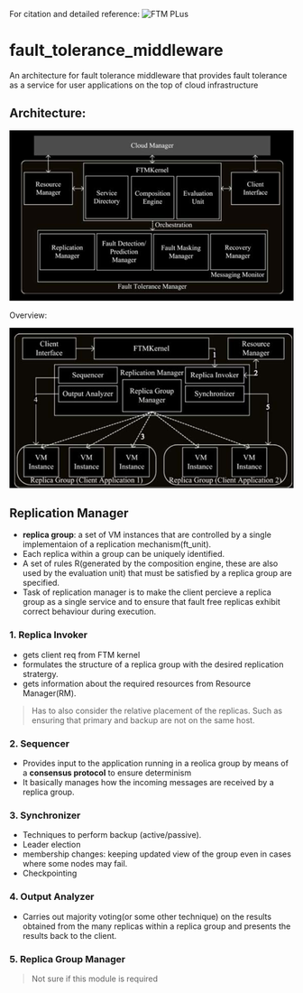 For citation and detailed reference: ![FTM PLus](http://sersc.org/journals/index.php/IJAST/article/view/25197)

# fault_tolerance_middleware
An architecture for fault tolerance middleware that provides fault tolerance as a service for user applications on the top of cloud infrastructure

## Architecture:

![FTM architecture](https://github.com/utsavdahiya/fault_tolerance_middleware/blob/develop/images/ftm_arch.png)

Overview:

![overview](https://github.com/utsavdahiya/fault_tolerance_middleware/blob/develop/images/overview.png)

## Replication Manager
* __replica group__: a set of VM instances that are controlled by a single implementaion of a replication mechanism(ft_unit).
* Each replica within a group can be uniquely identified.
* A set of rules R(generated by the composition engine, these are also used by the evaluation unit) that must be satisfied by a replica group are specified.
* Task of replication manager is to make the client percieve a replica group as a single service and to ensure that fault free replicas exhibit correct behaviour during execution.

### 1. Replica Invoker
* gets client req from FTM kernel
* formulates the structure of a replica group with the desired replication stratergy.
* gets information about the required resources from Resource Manager(RM).

> Has to also consider the relative placement of the replicas. Such as ensuring that primary and backup are not on the same host.

### 2. Sequencer
* Provides input to the application running in a reolica group by means of a __consensus protocol__ to ensure determinism
* It basically manages how the incoming messages are received by a replica group.

### 3. Synchronizer
* Techniques to perform backup (active/passive).
* Leader election
* membership changes: keeping updated view of the group even in cases where some nodes may fail.
* Checkpointing

### 4. Output Analyzer
* Carries out majority voting(or some other technique) on the results obtained from the many replicas within a replica group and presents the results back to the client.

### 5. Replica Group Manager
>Not sure if this module is required
